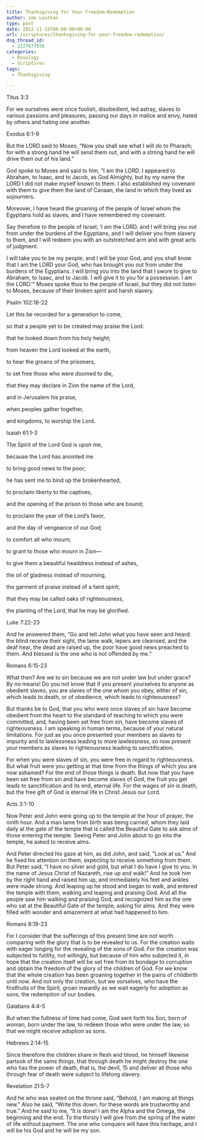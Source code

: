 ```yaml
---
title: Thanksgiving for Your Freedom—Redemption
author: Joe Louthan
type: post
date: 2012-11-15T00:00:00+00:00
url: /scriptures/thanksgiving-for-your-freedom-redemption/
dsq_thread_id:
  - 2227677556
categories:
  - Doxology
  - Scriptures
tags:
  - Thanksgiving

---
```

Titus 3:3
  
For we ourselves were once foolish, disobedient, led astray, slaves to various passions and pleasures, passing our days in malice and envy, hated by others and hating one another.

Exodus 6:1-9
  
But the LORD said to Moses, “Now you shall see what I will do to Pharaoh; for with a strong hand he will send them out, and with a strong hand he will drive them out of his land.”

God spoke to Moses and said to him, “I am the LORD. I appeared to Abraham, to Isaac, and to Jacob, as God Almighty, but by my name the LORD I did not make myself known to them. I also established my covenant with them to give them the land of Canaan, the land in which they lived as sojourners.

Moreover, I have heard the groaning of the people of Israel whom the Egyptians hold as slaves, and I have remembered my covenant.
  
Say therefore to the people of Israel, ‘I am the LORD, and I will bring you out from under the burdens of the Egyptians, and I will deliver you from slavery to them, and I will redeem you with an outstretched arm and with great acts of judgment. 

I will take you to be my people, and I will be your God, and you shall know that I am the LORD your God, who has brought you out from under the burdens of the Egyptians. I will bring you into the land that I swore to give to Abraham, to Isaac, and to Jacob. I will give it to you for a possession. I am the LORD.’” Moses spoke thus to the people of Israel, but they did not listen to Moses, because of their broken spirit and harsh slavery.

Psalm 102:18-22
  
Let this be recorded for a generation to come,
  
so that a people yet to be created may praise the Lord:
  
that he looked down from his holy height;
  
from heaven the Lord looked at the earth,
  
to hear the groans of the prisoners,
  
to set free those who were doomed to die,
  
that they may declare in Zion the name of the Lord,
  
and in Jerusalem his praise,
  
when peoples gather together,
  
and kingdoms, to worship the Lord.

Isaiah 61:1-3
  
The Spirit of the Lord God is upon me,
  
because the Lord has anointed me
  
to bring good news to the poor;
  
he has sent me to bind up the brokenhearted,
  
to proclaim liberty to the captives,
  
and the opening of the prison to those who are bound;
  
to proclaim the year of the Lord’s favor,
  
and the day of vengeance of our God;
  
to comfort all who mourn;
  
to grant to those who mourn in Zion—
  
to give them a beautiful headdress instead of ashes,
  
the oil of gladness instead of mourning,
  
the garment of praise instead of a faint spirit;
  
that they may be called oaks of righteousness,
  
the planting of the Lord, that he may be glorified.

Luke 7:22-23
  
And he answered them, “Go and tell John what you have seen and heard: the blind receive their sight, the lame walk, lepers are cleansed, and the deaf hear, the dead are raised up, the poor have good news preached to them. And blessed is the one who is not offended by me.”

Romans 6:15-23
  
What then? Are we to sin because we are not under law but under grace? By no means! Do you not know that if you present yourselves to anyone as obedient slaves, you are slaves of the one whom you obey, either of sin, which leads to death, or of obedience, which leads to righteousness?
  
But thanks be to God, that you who were once slaves of sin have become obedient from the heart to the standard of teaching to which you were committed, and, having been set free from sin, have become slaves of righteousness. I am speaking in human terms, because of your natural limitations. For just as you once presented your members as slaves to impurity and to lawlessness leading to more lawlessness, so now present your members as slaves to righteousness leading to sanctification.

For when you were slaves of sin, you were free in regard to righteousness. But what fruit were you getting at that time from the things of which you are now ashamed? For the end of those things is death. But now that you have been set free from sin and have become slaves of God, the fruit you get leads to sanctification and its end, eternal life. For the wages of sin is death, but the free gift of God is eternal life in Christ Jesus our Lord.

Acts 3:1-10
  
Now Peter and John were going up to the temple at the hour of prayer, the ninth hour. And a man lame from birth was being carried, whom they laid daily at the gate of the temple that is called the Beautiful Gate to ask alms of those entering the temple. Seeing Peter and John about to go into the temple, he asked to receive alms. 

And Peter directed his gaze at him, as did John, and said, “Look at us.” And he fixed his attention on them, expecting to receive something from them. But Peter said, “I have no silver and gold, but what I do have I give to you. In the name of Jesus Christ of Nazareth, rise up and walk!” And he took him by the right hand and raised him up, and immediately his feet and ankles were made strong. And leaping up he stood and began to walk, and entered the temple with them, walking and leaping and praising God. And all the people saw him walking and praising God, and recognized him as the one who sat at the Beautiful Gate of the temple, asking for alms. And they were filled with wonder and amazement at what had happened to him.

Romans 8:18-23
  
For I consider that the sufferings of this present time are not worth comparing with the glory that is to be revealed to us. For the creation waits with eager longing for the revealing of the sons of God. For the creation was subjected to futility, not willingly, but because of him who subjected it, in hope that the creation itself will be set free from its bondage to corruption and obtain the freedom of the glory of the children of God. For we know that the whole creation has been groaning together in the pains of childbirth until now. And not only the creation, but we ourselves, who have the firstfruits of the Spirit, groan inwardly as we wait eagerly for adoption as sons, the redemption of our bodies.

Galatians 4:4-5
  
But when the fullness of time had come, God sent forth his Son, born of woman, born under the law, to redeem those who were under the law, so that we might receive adoption as sons.

Hebrews 2:14-15
  
Since therefore the children share in flesh and blood, he himself likewise partook of the same things, that through death he might destroy the one who has the power of death, that is, the devil, 15 and deliver all those who through fear of death were subject to lifelong slavery.

Revelation 21:5-7
  
And he who was seated on the throne said, “Behold, I am making all things new.” Also he said, “Write this down, for these words are trustworthy and true.” And he said to me, “It is done! I am the Alpha and the Omega, the beginning and the end. To the thirsty I will give from the spring of the water of life without payment. The one who conquers will have this heritage, and I will be his God and he will be my son.
